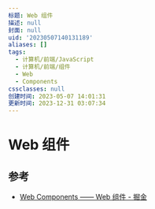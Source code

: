 ```yaml
---
标题: Web 组件
描述: null
封面: null
uid: '20230507140131189'
aliases: []
tags:
  - 计算机/前端/JavaScript
  - 计算机/前端/组件
  - Web
  - Components
cssclasses: null
创建时间: 2023-05-07 14:01:31
更新时间: 2023-12-31 03:07:34
---
```


# Web 组件

## 参考

- [Web Components —— Web 组件 - 掘金](https://juejin.cn/post/7048909361062051876)
